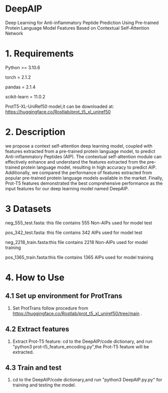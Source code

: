 # DeepAIP
Deep Learning for Anti-inflammatory Peptide Prediction Using Pre-trained Protein Language Model Features Based on Contextual Self-Attention Network 

# 1. Requirements

Python >= 3.10.6

torch = 2.1.2

pandas = 2.1.4

scikit-learn = 11.0.2

ProtT5-XL-UniRef50 model,it can be downloaded at: https://huggingface.co/Rostlab/prot_t5_xl_uniref50


# 2. Description
we propose a context self-attention deep learning model, coupled with features extracted from a pre-trained protein language model, to predict Anti-inflammatory Peptides (AIP). The contextual self-attention module can effectively enhance and understand the features extracted from the pre-trained protein language model, resulting in high accuracy to predict AIP. Additionally, we compared the performance of features extracted from popular pre-trained protein language models available in the market. Finally, Prot-T5 features demonstrated the best comprehensive performance as the input features for our deep learning model named DeepAIP. 


# 3 Datasets

neg_555_test.fasta: this file contains 555 Non-AIPs used for model test

pos_342_test.fasta: this file contains 342 AIPs  used for model test

neg_2218_train.fasta:this file contains 2218 Non-AIPs used for model training

pos_1365_train.fasta:this file contains 1365 AIPs used for model training

# 4. How to Use

## 4.1 Set up environment for ProtTrans
1. Set ProtTrans follow procedure from https://huggingface.co/Rostlab/prot_t5_xl_uniref50/tree/main .

## 4.2 Extract features

1. Extract Prot-T5 feature: cd to the DeepAIP/code dictionary, 
and run "python3 prot-t5_feature_encoding.py",the Prot-T5 feature will be extracted.

## 4.3 Train and test

1. cd to the DeepAIP/code dictionary,and run "python3 DeepAIP.py.py" for training and testing the model.

